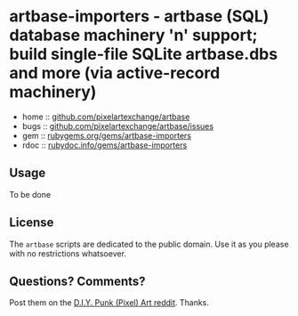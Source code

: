# artbase-importers - artbase (SQL) database machinery 'n' support; build single-file SQLite artbase.dbs and more (via active-record machinery)


* home  :: [github.com/pixelartexchange/artbase](https://github.com/pixelartexchange/artbase)
* bugs  :: [github.com/pixelartexchange/artbase/issues](https://github.com/pixelartexchange/artbase/issues)
* gem   :: [rubygems.org/gems/artbase-importers](https://rubygems.org/gems/artbase-importerss)
* rdoc  :: [rubydoc.info/gems/artbase-importers](http://rubydoc.info/gems/artbase-importers)



## Usage

To be done





## License

The `artbase` scripts are dedicated to the public domain.
Use it as you please with no restrictions whatsoever.


## Questions? Comments?

Post them on the [D.I.Y. Punk (Pixel) Art reddit](https://old.reddit.com/r/DIYPunkArt). Thanks.
